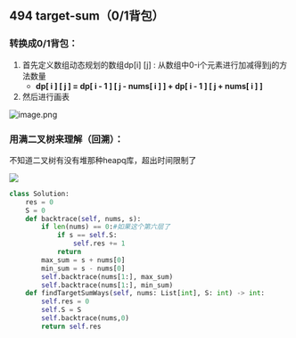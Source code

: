 ## 494  target-sum（0/1背包）

### 转换成0/1背包：

1. 首先定义数组动态规划的数组dp[i] [j] : 从数组中0-i个元素进行加减得到j的方法数量 
   - **dp[ i ] [ j ] = dp[ i - 1 ] [ j - nums[ i ] ] + dp[ i - 1 ] [ j + nums[ i ] ]**
2. 然后进行画表

![image.png](https://pic.leetcode-cn.com/05f8151bbb0f1818723710b2455695f01c33d75a38653eeee181ab61217e8f16-image.png)

### 用满二叉树来理解（回溯）：

不知道二叉树有没有堆那种heapq库，超出时间限制了

![](https://tvax1.sinaimg.cn/large/005IQUPRly1gkd93xpuyqj31hc0onqv5.jpg)

```python
class Solution:
    res = 0
    S = 0
    def backtrace(self, nums, s):
        if len(nums) == 0:#如果这个第六层了
            if s == self.S: 
                self.res += 1
            return
        max_sum = s + nums[0]
        min_sum = s - nums[0]
        self.backtrace(nums[1:], max_sum)
        self.backtrace(nums[1:], min_sum)
    def findTargetSumWays(self, nums: List[int], S: int) -> int:
        self.res = 0
        self.S = S
        self.backtrace(nums,0)
        return self.res
```

